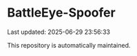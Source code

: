 # BattleEye-Spoofer

Last updated: 2025-06-29 23:56:33

This repository is automatically maintained.
